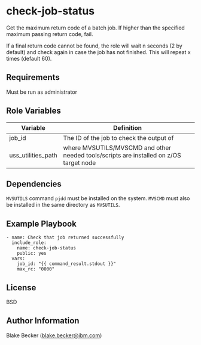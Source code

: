 check-job-status
=========

Get the maximum return code of a batch job. If higher than the specified maximum passing return code, fail.

If a final return code cannot be found, the role will wait n seconds (2 by default) and check again in case the job has not finished. This will repeat x times (default 60).

Requirements
------------

Must be run as administrator

Role Variables
--------------

| Variable           | Definition                                                                             |
|--------------------|----------------------------------------------------------------------------------------|
| job_id             | The ID of the job to check the output of                                               |
| uss_utilities_path | where MVSUTILS/MVSCMD and other needed tools/scripts are installed on z/OS target node |

Dependencies
------------

`MVSUTILS` command `pjdd` must be installed on the system. `MVSCMD` must also be installed in the same directory as `MVSUTILS`.

Example Playbook
----------------

    - name: Check that job returned successfully
      include_role:
        name: check-job-status
        public: yes
      vars:
        job_id: "{{ command_result.stdout }}"
        max_rc: "0000"

License
-------

BSD

Author Information
------------------

Blake Becker (blake.becker@ibm.com)